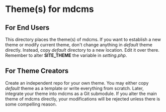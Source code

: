 # Theme(s) for mdcms

## For End Users

This directory places the theme(s) of mdcms. If you want to establish a new theme or modify current theme, don't change anything in *default* theme directly. Instead, copy *default* directory to a new location. Edit it over there. Remember to alter **SITE_THEME** the variable in *setting.php*.

## For Theme Creators

Create an independent repo for your own theme. You may either copy *default* theme as a template or write everything from scratch. Later, integrate your theme into mdcms as a Git submodule. If you alter the main theme of mdcms directly, your modifications will be rejected unless there is some compelling reason.
